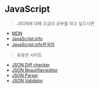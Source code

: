 # JavaScript

> JSON에 대해 조금더 공부를 하고 싶으시면
* [MDN](https://developer.mozilla.org/en-US/docs/Learn/JavaScript/Objects/JSON)
* [JavaScript.info](https://javascript.info/json)
* [JavaScript.info한국어](https://ko.javascript.info/json )


> 유용한 사이트
* [JSON Diff checker](http://www.jsondiff.com/)
* [JSON Beautifier/editor](https://jsonbeautifier.org/)
* [JSON Parser](https://jsonparser.org/)
* [JSON Validator](https://tools.learningcontainer.com/json-validator/)
